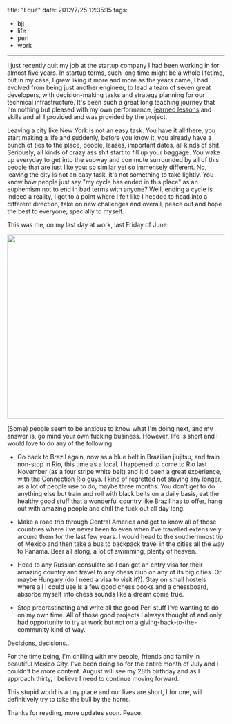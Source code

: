title: "I quit"
date: 2012/7/25 12:35:15
tags:
- bjj
- life
- perl
- work
---
I just recently quit my job at the startup company I had been working in for almost five years. In startup terms, such long time might be a whole lifetime, but in my case, I grew liking it more and more as the years came, I had evolved from being just another engineer, to lead a team of seven great developers, with decision-making tasks and strategy planning for our technical infrastructure. It's been such a great long teaching journey that I'm nothing but pleased with my own performance, <a href="/blog/2012/03/05/lessons-learned-and-real-experience/">learned lessons</a> and skills and all I provided and was provided by the project.

Leaving a city like New York is not an easy task. You have it all there, you start making a life and suddenly, before you know it, you already have a bunch of ties to the place, people, leases, important dates, all kinds of shit. Seriously, all kinds of crazy ass shit start to fill up your baggage. You wake up everyday to get into the subway and commute surrounded by all of this people that are just like you: so similar yet so immensely different. No, leaving the city is not an easy task, it's not something to take lightly. You know how people just say "my cycle has ended in this place" as an euphemism not to end in bad terms with anyone? Well, ending a cycle is indeed a reality, I got to a point where I felt like I needed to head into a different direction, take on new challenges and overall, peace out and hope the best to everyone, specially to myself.

This was me, on my last day at work, last Friday of June:

<a href="http://damog.net/old/axiombox/2012/07/damog-respect1.jpg"><img class="aligncenter size-full wp-image-1322" title="damog-respect" src="http://damog.net/old/axiombox/2012/07/damog-respect1.jpg" alt="" width="534" height="426" /></a>

(Some) people seem to be anxious to know what I'm doing next, and my answer is, go mind your own fucking business. However, life is short and I would love to do any of the following:

- Go back to Brazil again, now as a blue belt in Brazilian jiujitsu, and train non-stop in Rio, this time as a local. I happened to come to Rio last November (as a four stripe white belt) and it'd been a great experience, with the <a href="http://www.connectionrio.com/">Connection Rio</a> guys. I kind of regretted not staying any longer, as a lot of people use to do, maybe three months. You don't get to do anything else but train and roll with black belts on a daily basis, eat the healthy good stuff that a wonderful country like Brazil has to offer, hang out with amazing people and chill the fuck out all day long.

- Make a road trip through Central America and get to know all of those countries where I've never been to even when I've travelled extensively around them for the last few years. I would head to the southernmost tip of Mexico and then take a bus to backpack travel in the cities all the way to Panama. Beer all along, a lot of swimming, plenty of heaven.

- Head to any Russian consulate so I can get an entry visa for their amazing country and travel to any chess club on any of its big cities. Or maybe Hungary (do I need a visa to visit it?). Stay on small hostels where all I could use is a few good chess books and a chessboard, absorbe myself into chess sounds like a dream come true.

- Stop procrastinating and write all the good Perl stuff I've wanting to do on my own time. All of those good projects I always thought of and only had opportunity to try at work but not on a giving-back-to-the-community kind of way.

Decisions, decisions...

For the time being, I'm chilling with my people, friends and family in beautiful Mexico City. I've been doing so for the entire month of July and I couldn't be more content. August will see my 28th birthday and as I approach thirty, I believe I need to continue moving forward.

This stupid world is a tiny place and our lives are short, I for one, will definitively try to take the bull by the horns.

Thanks for reading, more updates soon. Peace.
